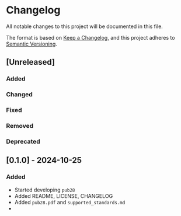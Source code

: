 # Changelog

All notable changes to this project will be documented in this file.

The format is based on [Keep a Changelog](https://keepachangelog.com/en/1.1.0/),
and this project adheres to [Semantic Versioning](https://semver.org/spec/v2.0.0.html).

## [Unreleased]

### Added

### Changed

### Fixed

### Removed

### Deprecated

## [0.1.0] - 2024-10-25

### Added

- Started developing `pub28`
- Added README, LICENSE, CHANGELOG
- Added `pub28.pdf` and `supported_standards.md`
- 

